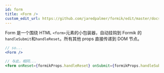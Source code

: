 ```yaml
---
id: form
title: <Form />
custom_edit_url: https://github.com/jaredpalmer/formik/edit/master/docs/api/form.md
---
```


Form 是一个围绕 HTML `<form>`元素的小包装器，自动挂钩到 Formik 的`handleSubmit`和`handleReset`。所有其他 props 直接传递到 DOM 节点。

```jsx
// so...
<Form />

// 与此，相同...
<form onReset={formikProps.handleReset} onSubmit={formikProps.handleSubmit} {...props} />
```
